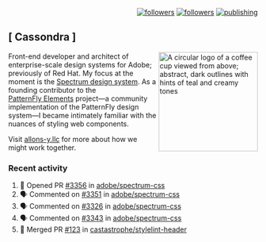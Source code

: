 <p align="right"><a rel="me" href="https://front-end.social/@castastrophe">
    <img alt="followers" title="Follow me on Mastodon" src="https://img.shields.io/mastodon/follow/109297102751309835?domain=https%3A%2F%2Ffront-end.social&label=Follow&logo=mastodon&logoColor=white&style=for-the-badge&labelColor=008080&color=006969"/></a>
  <a href="https://codepen.io/castastrophe/">
    <img alt="followers" title="Follow me on CodePen" src="https://img.shields.io/badge/23-1?color=640464&labelColor=7c007c&style=for-the-badge&logo=codepen&label=Follow"/></a>
<a href="https://castastrophe.medium.com/">
    <img alt="publishing" title="View articles on Medium" src="https://img.shields.io/badge/107-1?color=666&labelColor=444&label=subscribe&logo=medium&logoColor=white&style=for-the-badge"/></a>
</p>

## [&nbsp;Cassondra&nbsp;]

<img align="right" src="https://github-production-user-asset-6210df.s3.amazonaws.com/1840295/253016758-ba468774-1cd3-42c2-8f43-947b5eeb5edf.png" height="200" alt="A circular logo of a coffee cup viewed from above; abstract, dark outlines with hints of teal and creamy tones">

Front-end developer and architect of enterprise-scale design systems for Adobe; previously of Red Hat. My focus at the moment is the [Spectrum design system](https://github.com/adobe/spectrum-css). As a founding contributor to the [PatternFly&nbsp;Elements](https://github.com/patternfly/patternfly-elements) project&mdash;a community implementation of the PatternFly design system&mdash;I became intimately familiar with the nuances of styling web components.

Visit [allons-y.llc](http://allons-y.llc/) for more about how we might work together.

### Recent activity

<!--START_SECTION:activity-->
1. 💪 Opened PR [#3356](https://github.com/adobe/spectrum-css/pull/3356) in [adobe/spectrum-css](https://github.com/adobe/spectrum-css)
2. 🗣 Commented on [#3351](https://github.com/adobe/spectrum-css/pull/3351#issuecomment-2447472473) in [adobe/spectrum-css](https://github.com/adobe/spectrum-css)
3. 🗣 Commented on [#3326](https://github.com/adobe/spectrum-css/pull/3326#issuecomment-2447166529) in [adobe/spectrum-css](https://github.com/adobe/spectrum-css)
4. 🗣 Commented on [#3343](https://github.com/adobe/spectrum-css/pull/3343#issuecomment-2447144321) in [adobe/spectrum-css](https://github.com/adobe/spectrum-css)
5. 🎉 Merged PR [#123](https://github.com/castastrophe/stylelint-header/pull/123) in [castastrophe/stylelint-header](https://github.com/castastrophe/stylelint-header)
<!--END_SECTION:activity-->
